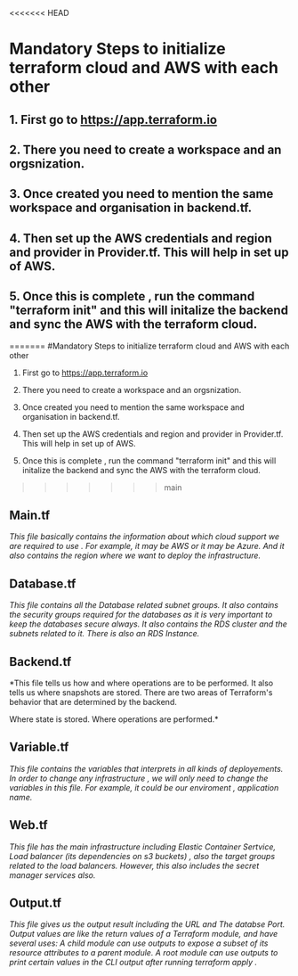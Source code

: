 <<<<<<< HEAD
# Mandatory Steps to initialize terraform cloud and AWS with each other
## 1. First go to https://app.terraform.io
## 2. There you need to create a workspace and an orgsnization.
## 3. Once created you need to mention the same workspace and organisation in backend.tf.
## 4. Then set up the AWS credentials and region and provider in Provider.tf. This will help in set up of AWS.
## 5. Once this is complete , run the command "terraform init" and this will initalize the backend and sync the AWS with the terraform cloud.
=======
#Mandatory Steps to initialize terraform cloud and AWS with each other

1. First go to https://app.terraform.io

2. There you need to create a workspace and an orgsnization.

3. Once created you need to mention the same workspace and organisation in backend.tf.

4. Then set up the AWS credentials and region and provider in Provider.tf. This will help in set up of AWS.

5. Once this is complete , run the command "terraform init" and this will initalize the backend and sync the AWS with the terraform cloud.
>>>>>>> main



## Main.tf

*This file basically contains the information about which cloud support we are required to use . For example,  it may be AWS or it may be Azure. And it also contains the region where we want to deploy the infrastructure.*

## Database.tf

*This file contains all the Database related subnet groups.
It also contains the security groups required for the databases as it is very important to keep the databases secure always.
It also contains the RDS cluster and the subnets related to it.
There is also an RDS Instance.*

## Backend.tf

*This file tells us how and where operations are to be performed. It also tells us where snapshots are stored.
There are two areas of Terraform's behavior that are determined by the backend.

Where state is stored.
Where operations are performed.*

## Variable.tf

*This file contains the variables that interprets in all kinds of deployements.
In order to change any infrastructure , we will only need to change the variables in this file. 
For example, it could be our enviroment , application name.* 

## Web.tf

*This file has the main infrastructure including Elastic Container Sertvice, Load balancer (its dependencies on s3 buckets) , also the target groups related to the load balancers.
However, this also includes the secret manager services also.*

## Output.tf
*This file gives us the output result including the URL and The databse Port.
Output values are like the return values of a Terraform module, and have several uses: A child module can use outputs to expose a subset of its resource attributes to a parent module. A root module can use outputs to print certain values in the CLI output after running terraform apply .*
